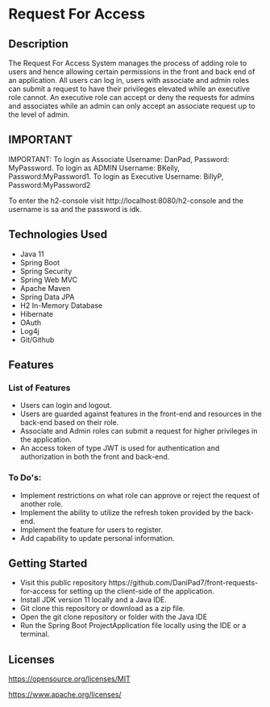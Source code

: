 <h1>Request For Access</h1>
<h2>Description</h2>
<p>The Request For Access System manages the process of adding role to users and hence allowing certain permissions in the front and back end of an application. All users can log in, users with associate and admin roles can submit a request to have their privileges elevated while an executive role cannot. An executive role can accept or deny the requests for admins and associates while an admin can only accept an associate request up to the level of admin.</p>
<h2>IMPORTANT</h2>
<p>IMPORTANT: To login as Associate Username: DanPad, Password: MyPassword. To login as ADMIN Username: BKelly, Password:MyPassword1. To login as Executive Username: BillyP, Password:MyPassword2</p>
<p>To enter the h2-console visit http://localhost:8080/h2-console and the username is sa and the password is idk.</p>
<h2>Technologies Used</h2>
<ul>
<li>Java 11</li>
<li>Spring Boot</li>
<li>Spring Security</li>
 <li>Spring Web MVC</li>
<li>Apache Maven</li>
<li>Spring Data JPA</li>
<li>H2 In-Memory Database</li>
<li>Hibernate</li>
<li>OAuth</li>
  <li>Log4j</li>
 <li>Git/Github</li>
</ul>
<h2>Features</h2>
<h3>List of Features</h3>
<ul>
<li>Users can login and logout.</li>
<li>Users are guarded against features in the front-end and resources in the back-end based on their role.</li>
<li>Associate and Admin roles can submit a request for higher privileges in the application.</li>
<li>An access token of type JWT is used for authentication and authorization in both the front and back-end.</li>

</ul>
<h3>To Do's:</h3>
<ul>
  <li>Implement restrictions on what role can approve or reject the request of another role.</li>
  <li>Implement the ability to utilize the refresh token provided by the back-end.</li>
  <li>Implement the feature for users to register.</li>
<li>Add capability to update personal information.</li>

</ul>
<h2>Getting Started</h2>
<ul> 
<li>Visit this public repository https://github.com/DaniPad7/front-requests-for-access for setting up the client-side of the application.</li>
<li>Install JDK version 11 locally and a Java IDE.</li>
<li>Git clone this repository or download as a zip file.</li>
<li>Open the git clone repository or folder with the Java IDE</li>
<li>Run the Spring Boot ProjectApplication file locally using the IDE or a terminal.</li>
</ul>
<h2>Licenses</h2>
<p><a href="https://opensource.org/licenses/MIT">https://opensource.org/licenses/MIT</a></p>
<p><a href="https://www.apache.org/licenses/">https://www.apache.org/licenses/</a></p>
